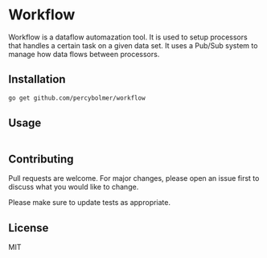 # Workflow

Workflow is a dataflow automazation tool. It is used to setup processors that handles a certain task on a given data set.
It uses a Pub/Sub system to manage how data flows between processors.

## Installation

```bash
go get github.com/percybolmer/workflow
```

## Usage

```golang

```

## Contributing
Pull requests are welcome. For major changes, please open an issue first to discuss what you would like to change.

Please make sure to update tests as appropriate.

## License
MIT